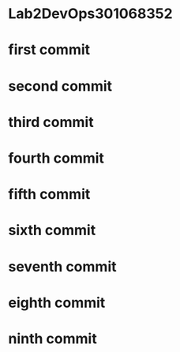 # Lab2DevOps301068352

# first commit
# second commit
# third commit
# fourth commit
# fifth commit
# sixth commit
# seventh commit
# eighth commit
# ninth commit
